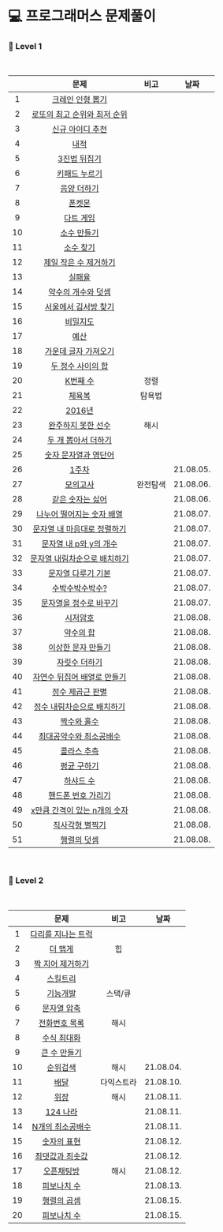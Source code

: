 # 💻 프로그래머스 문제풀이

<h3> 🏅 Level 1 </h3></br>

||문제|비고|날짜|
|:---:|:---:|:---:|:---:|
|1|<a href="https://github.com/ryusuz/algorithm/blob/master/level1/week1_1.cpp">크레인 인형 뽑기</a>|
|2|<a href="https://github.com/ryusuz/algorithm/blob/master/level1/week1_2.cpp">로또의 최고 순위와 최저 순위|
|3|<a href="https://github.com/ryusuz/algorithm/blob/master/level1/week1_3.cpp">신규 아이디 추천|
|4|<a href="https://github.com/ryusuz/algorithm/blob/master/level1/week2_1.cpp">내적|
|5|<a href="https://github.com/ryusuz/algorithm/blob/master/level1/week2_2.cpp">3진법 뒤집기|
|6|<a href="https://github.com/ryusuz/algorithm/blob/master/level1/week2_3.cpp">키패드 누르기|
|7|<a href="https://github.com/ryusuz/algorithm/blob/master/level1/week3_1.cpp">음양 더하기|
|8|<a href="https://github.com/ryusuz/algorithm/blob/master/level1/week3_2.cpp">폰켓몬|
|9|<a href="https://github.com/ryusuz/algorithm/blob/master/level1/week3_3.cpp">다트 게임|
|10|<a href="https://github.com/ryusuz/algorithm/blob/master/level1/week5_1.cpp">소수 만들기|
|11|<a href="https://github.com/ryusuz/algorithm/blob/master/level1/week5_2.cpp">소수 찾기|
|12|<a href="https://github.com/ryusuz/algorithm/blob/master/level1/week5_3.cpp">제일 작은 수 제거하기|
|13|<a href="https://github.com/ryusuz/algorithm/blob/master/level1/week6_1.cpp">실패율|
|14|<a href="https://github.com/ryusuz/algorithm/blob/master/level1/week6_2.cpp">약수의 개수와 덧셈|
|15|<a href="https://github.com/ryusuz/algorithm/blob/master/level1/week6_3.cpp">서울에서 김서방 찾기|
|16|<a href="https://github.com/ryusuz/algorithm/blob/master/level1/week7_1.cpp">비밀지도|
|17|<a href="https://github.com/ryusuz/algorithm/blob/master/level1/week8_1.cpp">예산|
|18|<a href="https://github.com/ryusuz/algorithm/blob/master/level1/week8_2.cpp">가운데 글자 가져오기|
|19|<a href="https://github.com/ryusuz/algorithm/blob/master/level1/week8_3.cpp">두 정수 사이의 합|
|20|<a href="https://github.com/ryusuz/algorithm/blob/master/level1/week8_4.cpp">K번째 수|정렬|
|21|<a href="https://github.com/ryusuz/algorithm/blob/master/level1/week8_5.cpp">체육복|탐욕법|
|22|<a href="https://github.com/ryusuz/algorithm/blob/master/level1/week8_6.cpp">2016년|
|23|<a href="https://github.com/ryusuz/algorithm/blob/master/level1/week8_7.cpp">완주하지 못한 선수|해시|
|24|<a href="https://github.com/ryusuz/algorithm/blob/master/level1/week9_1.cpp">두 개 뽑아서 더하기|
|25|<a href="https://github.com/ryusuz/algorithm/blob/master/level1/week10_1.cpp">숫자 문자열과 영단어|
|26|<a href="https://github.com/ryusuz/algorithm/blob/master/level1/week11_1.cpp">1주차||21.08.05.|
|27|<a href="https://github.com/ryusuz/algorithm/blob/master/level1/week11_2/week11_2.cpp">모의고사|완전탐색|21.08.06.|
|28|<a href="https://github.com/ryusuz/algorithm/blob/master/level1/week11_3/week11_3.cpp">같은 숫자는 싫어||21.08.06.|
|29|<a href="https://github.com/ryusuz/algorithm/blob/master/level1/week11_4.cpp">나누어 떨어지는 숫자 배열||21.08.07.|
|30|<a href="https://github.com/ryusuz/algorithm/blob/master/level1/week11_5/week11_5.cpp">문자열 내 마음대로 정렬하기||21.08.07.|
|31|<a href="https://github.com/ryusuz/algorithm/blob/master/level1/week11_6.cpp">문자열 내 p와 y의 개수||21.08.07.|
|32|<a href="https://github.com/ryusuz/algorithm/blob/master/level1/week11_7.cpp">문자열 내림차순으로 배치하기||21.08.07.|
|33|<a href="https://github.com/ryusuz/algorithm/blob/master/level1/week11_8/week11_8.cpp">문자열 다루기 기본||21.08.07.|
|34|<a href="https://github.com/ryusuz/algorithm/blob/master/level1/week11_9.cpp">수박수박수박수?||21.08.07.|
|35|<a href="https://github.com/ryusuz/algorithm/blob/master/level1/week11_10.cpp">문자열을 정수로 바꾸기||21.08.07.|
|36|<a href="https://github.com/ryusuz/algorithm/blob/master/level1/week11_11.cpp">시저암호||21.08.08.|
|37|<a href="https://github.com/ryusuz/algorithm/blob/master/level1/week11_12.cpp">약수의 합||21.08.08.|
|38|<a href="https://github.com/ryusuz/algorithm/blob/master/level1/week11_13.cpp">이상한 문자 만들기||21.08.08.|
|39|<a href="https://github.com/ryusuz/algorithm/blob/master/level1/week11_14.cpp">자릿수 더하기||21.08.08.|
|40|<a href="https://github.com/ryusuz/algorithm/blob/master/level1/week11_15.cpp">자연수 뒤집어 배열로 만들기||21.08.08.|
|41|<a href="https://github.com/ryusuz/algorithm/blob/master/level1/week11_16.cpp">정수 제곱근 판별||21.08.08.|
|42|<a href="https://github.com/ryusuz/algorithm/blob/master/level1/week11_17.cpp">정수 내림차순으로 배치하기||21.08.08.|
|43|<a href="https://github.com/ryusuz/algorithm/blob/master/level1/week11_18.cpp">짝수와 홀수||21.08.08.|
|44|<a href="https://github.com/ryusuz/algorithm/blob/master/level1/week11_19.cpp">최대공약수와 최소공배수||21.08.08.|
|45|<a href="https://github.com/ryusuz/algorithm/blob/master/level1/week11_20.cpp">콜라스 추측||21.08.08.|
|46|<a href="https://github.com/ryusuz/algorithm/blob/master/level1/week11_21.cpp">평균 구하기||21.08.08.|
|47|<a href="https://github.com/ryusuz/algorithm/blob/master/level1/week11_22.cpp">하샤드 수||21.08.08.|
|48|<a href="https://github.com/ryusuz/algorithm/blob/master/level1/week11_23cpp">핸드폰 번호 가리기||21.08.08.|
|49|<a href="https://github.com/ryusuz/algorithm/blob/master/level1/week11_24.cpp">x만큼 간격이 있는 n개의 숫자||21.08.08.|
|50|<a href="https://github.com/ryusuz/algorithm/blob/master/level1/week11_25.cpp">직사각형 별찍기||21.08.08.|
|51|<a href="https://github.com/ryusuz/algorithm/blob/master/level1/week11_26.cpp">행렬의 덧셈||21.08.08.|

</br>
  
<h3> 🏅 Level 2 </h3></br>

||문제|비고|날짜|
|:---:|:---:|:---:|:---:|
|1|<a href="https://github.com/ryusuz/algorithm/blob/master/level2/week1.cpp">다리를 지나는 트럭</a>|
|2|<a href="https://github.com/ryusuz/algorithm/blob/master/level2/week2.cpp">더 맵게</a>|힙|
|3|<a href="https://github.com/ryusuz/algorithm/blob/master/level2/week5.cpp">짝 지어 제거하기</a>|
|4|<a href="https://github.com/ryusuz/algorithm/blob/master/level2/week6.cpp">스킬트리</a>|
|5|<a href="https://github.com/ryusuz/algorithm/blob/master/level2/week7_1.cpp">기능개발</a>|스택/큐|
|6|<a href="https://github.com/ryusuz/algorithm/blob/master/level2/week7_2.cpp">문자열 압축</a>|
|7|<a href="https://github.com/ryusuz/algorithm/blob/master/level2/week8_1.cpp">전화번호 목록</a>|해시|
|8|<a href="https://github.com/ryusuz/algorithm/blob/master/level2/week10.cpp">수식 최대화</a>||
|9|<a href="https://github.com/ryusuz/algorithm/blob/master/level2/week9_2.cpp">큰 수 만들기</a>||
|10|<a href="https://github.com/ryusuz/algorithm/blob/master/level2/week9_1/week9_1.cpp">순위검색</a>|해시|21.08.04.|
|11|<a href="https://github.com/ryusuz/algorithm/blob/master/level2/week3/week3.cpp">배달</a>|다익스트라|21.08.10.|
|12|<a href="https://github.com/ryusuz/algorithm/blob/master/level2/week8_2/week8_2.cpp">위장</a>|해시|21.08.11.|
|13|<a href="https://github.com/ryusuz/algorithm/blob/master/level2/week11.cpp">124 나라</a>||21.08.11.|
|14|<a href="https://github.com/ryusuz/algorithm/blob/master/level2/week12.cpp">N개의 최소공배수</a>||21.08.11.|
|15|<a href="https://github.com/ryusuz/algorithm/blob/master/level2/week12_2.cpp">숫자의 표현</a>||21.08.12.|
|16|<a href="https://github.com/ryusuz/algorithm/blob/master/level2/week12_4.cpp">최댓값과 최솟값</a>||21.08.12.|
|17|<a href="https://github.com/ryusuz/algorithm/blob/master/level2/week12_3.cpp">오픈채팅방</a>|해시|21.08.12.|
|18|<a href="https://github.com/ryusuz/algorithm/blob/master/level2/week12_5/week12_5.cpp">피보나치 수</a>||21.08.13.|
|19|<a href="https://github.com/ryusuz/algorithm/blob/master/level2/week12_6.cpp">행렬의 곱셈</a>||21.08.15.|
|20|<a href="https://github.com/ryusuz/algorithm/blob/master/level2/week12_7.cpp">피보나치 수</a>||21.08.15.|
